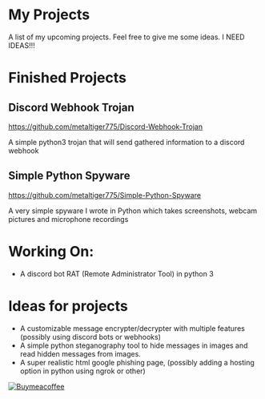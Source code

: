 # My Projects
A list of my upcoming projects. Feel free to give me some ideas. I NEED IDEAS!!!


# Finished Projects

## Discord Webhook Trojan
https://github.com/metaltiger775/Discord-Webhook-Trojan

A simple python3 trojan that will send gathered information to a discord webhook

## Simple Python Spyware
https://github.com/metaltiger775/Simple-Python-Spyware

A very simple spyware I wrote in Python which takes screenshots, webcam pictures and microphone recordings


# Working On:
- A discord bot RAT (Remote Administrator Tool) in python 3


# Ideas for projects
- A customizable message encrypter/decrypter with multiple features (possibly using discord bots or webhooks)
- A simple python steganography tool to hide messages in images and read hidden messages from images.
- A super realistic html google phishing page, (possibly adding a hosting option in python using ngrok or other)

[![Buymeacoffee](https://www.paypalobjects.com/en_US/i/btn/btn_donateCC_LG.gif)](https://www.buymeacoffee.com/metaltiger775)
